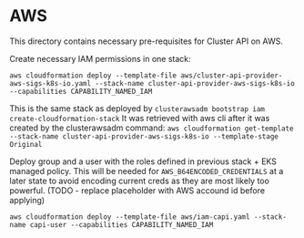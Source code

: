 # AWS

This directory contains necessary pre-requisites for Cluster API on AWS.

Create necessary IAM permissions in one stack:
```
aws cloudformation deploy --template-file aws/cluster-api-provider-aws-sigs-k8s-io.yaml --stack-name cluster-api-provider-aws-sigs-k8s-io --capabilities CAPABILITY_NAMED_IAM
```
This is the same stack as deployed by `clusterawsadm bootstrap iam create-cloudformation-stack`
It was retrieved with aws cli after it was created by the clusterawsadm command: `aws cloudformation get-template --stack-name cluster-api-provider-aws-sigs-k8s-io --template-stage Original`

Deploy group and a user with the roles defined in previous stack + EKS managed policy.
This will be needed for `AWS_B64ENCODED_CREDENTIALS` at a later state to avoid encoding current creds as they are most likely too powerful.
(TODO - replace placeholder with AWS accound id before applying)
```
aws cloudformation deploy --template-file aws/iam-capi.yaml --stack-name capi-user --capabilities CAPABILITY_NAMED_IAM
```
